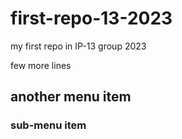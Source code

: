 # first-repo-13-2023
my first repo in IP-13 group 2023



few more  lines

## another menu item

### sub-menu item
